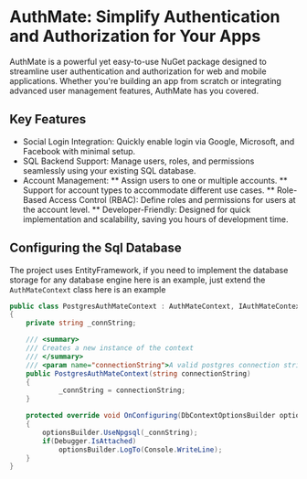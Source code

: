 # AuthMate: Simplify Authentication and Authorization for Your Apps

AuthMate is a powerful yet easy-to-use NuGet package designed to streamline user authentication and authorization for web and mobile applications. Whether you're building an app from scratch or integrating advanced user management features, AuthMate has you covered.

## Key Features
* Social Login Integration: Quickly enable login via Google, Microsoft, and Facebook with minimal setup.
* SQL Backend Support: Manage users, roles, and permissions seamlessly using your existing SQL database.
* Account Management:
** Assign users to one or multiple accounts.
** Support for account types to accommodate different use cases.
** Role-Based Access Control (RBAC): Define roles and permissions for users at the account level.
** Developer-Friendly: Designed for quick implementation and scalability, saving you hours of development time.

## Configuring the Sql Database
The project uses EntityFramework, if you need to implement the database storage for any database engine here is an example, just extend the `AuthMateContext` class here is an example

``` csharp
public class PostgresAuthMateContext : AuthMateContext, IAuthMateContext
{
    private string _connString;

    /// <summary>
    /// Creates a new instance of the context
    /// </summary>
    /// <param name="connectionString">A valid postgres connection string</param>
    public PostgresAuthMateContext(string connectionString)
    {
            _connString = connectionString;
    }

    protected override void OnConfiguring(DbContextOptionsBuilder optionsBuilder)
    {
        optionsBuilder.UseNpgsql(_connString);
        if(Debugger.IsAttached)
            optionsBuilder.LogTo(Console.WriteLine);
    }
}
```
